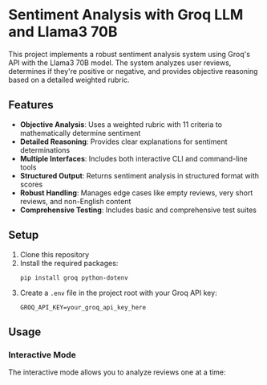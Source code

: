 # Sentiment Analysis with Groq LLM and Llama3 70B

This project implements a robust sentiment analysis system using Groq's API with the Llama3 70B model. The system analyzes user reviews, determines if they're positive or negative, and provides objective reasoning based on a detailed weighted rubric.

## Features

- **Objective Analysis**: Uses a weighted rubric with 11 criteria to mathematically determine sentiment
- **Detailed Reasoning**: Provides clear explanations for sentiment determinations
- **Multiple Interfaces**: Includes both interactive CLI and command-line tools
- **Structured Output**: Returns sentiment analysis in structured format with scores
- **Robust Handling**: Manages edge cases like empty reviews, very short reviews, and non-English content
- **Comprehensive Testing**: Includes basic and comprehensive test suites

## Setup

1. Clone this repository
2. Install the required packages:
   ```
   pip install groq python-dotenv
   ```
3. Create a `.env` file in the project root with your Groq API key:
   ```
   GROQ_API_KEY=your_groq_api_key_here
   ```

## Usage

### Interactive Mode

The interactive mode allows you to analyze reviews one at a time: 